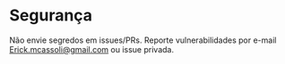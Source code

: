 # Segurança
Não envie segredos em issues/PRs. Reporte vulnerabilidades por e-mail Erick.mcassoli@gmail.com ou issue privada.
